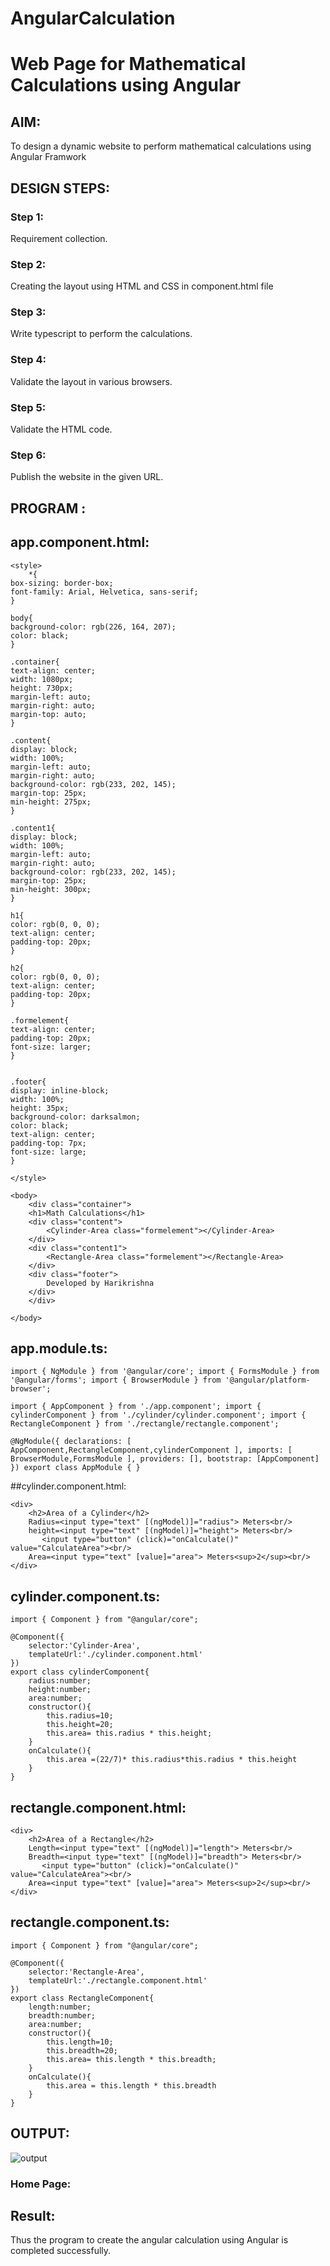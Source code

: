 # AngularCalculation

# Web Page for Mathematical Calculations using Angular

## AIM:
To design a dynamic website to perform mathematical calculations using Angular Framwork

## DESIGN STEPS:

### Step 1:

Requirement collection.

### Step 2:

Creating the layout using HTML and CSS in component.html file

### Step 3:

Write typescript to perform the calculations.

### Step 4:

Validate the layout in various browsers.

### Step 5:

Validate the HTML code.

### Step 6:

Publish the website in the given URL.

## PROGRAM :
## app.component.html:
~~~
<style>
    *{
box-sizing: border-box;
font-family: Arial, Helvetica, sans-serif;
}

body{
background-color: rgb(226, 164, 207);
color: black;
}

.container{
text-align: center;
width: 1080px;
height: 730px;
margin-left: auto;
margin-right: auto;
margin-top: auto;
}

.content{
display: block;
width: 100%;
margin-left: auto;
margin-right: auto;
background-color: rgb(233, 202, 145);
margin-top: 25px;
min-height: 275px;
}

.content1{
display: block;
width: 100%;
margin-left: auto;
margin-right: auto;
background-color: rgb(233, 202, 145);
margin-top: 25px;
min-height: 300px;
}

h1{
color: rgb(0, 0, 0);
text-align: center;
padding-top: 20px;
}

h2{
color: rgb(0, 0, 0);
text-align: center;
padding-top: 20px;
}

.formelement{
text-align: center;
padding-top: 20px;
font-size: larger;
}


.footer{
display: inline-block;
width: 100%;
height: 35px;
background-color: darksalmon;
color: black;
text-align: center;
padding-top: 7px;
font-size: large;
}

</style>

<body>
    <div class="container">
    <h1>Math Calculations</h1>
    <div class="content">
        <Cylinder-Area class="formelement"></Cylinder-Area>
    </div>
    <div class="content1">
        <Rectangle-Area class="formelement"></Rectangle-Area>
    </div>
    <div class="footer">
        Developed by Harikrishna 
    </div>
    </div>

</body>
~~~
## app.module.ts:
~~~
import { NgModule } from '@angular/core'; import { FormsModule } from '@angular/forms'; import { BrowserModule } from '@angular/platform-browser';

import { AppComponent } from './app.component'; import { cylinderComponent } from './cylinder/cylinder.component'; import { RectangleComponent } from './rectangle/rectangle.component';

@NgModule({ declarations: [ AppComponent,RectangleComponent,cylinderComponent ], imports: [ BrowserModule,FormsModule ], providers: [], bootstrap: [AppComponent] }) export class AppModule { }
~~~
##cylinder.component.html:
~~~
<div>
    <h2>Area of a Cylinder</h2>
    Radius=<input type="text" [(ngModel)]="radius"> Meters<br/>
    height=<input type="text" [(ngModel)]="height"> Meters<br/>
       <input type="button" (click)="onCalculate()" value="CalculateArea"><br/>
    Area=<input type="text" [value]="area"> Meters<sup>2</sup><br/>
</div>
~~~
## cylinder.component.ts:
~~~
import { Component } from "@angular/core";

@Component({
    selector:'Cylinder-Area',
    templateUrl:'./cylinder.component.html'
})
export class cylinderComponent{
    radius:number;
    height:number;
    area:number;
    constructor(){
        this.radius=10;
        this.height=20;
        this.area= this.radius * this.height;
    }
    onCalculate(){
        this.area =(22/7)* this.radius*this.radius * this.height
    }
}
~~~
## rectangle.component.html:
~~~
<div>
    <h2>Area of a Rectangle</h2>
    Length=<input type="text" [(ngModel)]="length"> Meters<br/>
    Breadth=<input type="text" [(ngModel)]="breadth"> Meters<br/>
       <input type="button" (click)="onCalculate()" value="CalculateArea"><br/>
    Area=<input type="text" [value]="area"> Meters<sup>2</sup><br/>
</div>
~~~
## rectangle.component.ts:
~~~
import { Component } from "@angular/core";

@Component({
    selector:'Rectangle-Area',
    templateUrl:'./rectangle.component.html'
})
export class RectangleComponent{
    length:number;
    breadth:number;
    area:number;
    constructor(){
        this.length=10;
        this.breadth=20;
        this.area= this.length * this.breadth;
    }
    onCalculate(){
        this.area = this.length * this.breadth
    }
}
~~~

## OUTPUT:
![output](img12.jpeg)

### Home Page:


## Result:
Thus the program to create the angular calculation using Angular is completed successfully.
